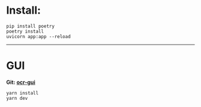# Install:
```
pip install poetry
poetry install
uvicorn app:app --reload
```
----------

# GUI
**Git: [ocr-gui](https://github.com/Yaiphaba-Ng/ocr-gui)**

```
yarn install
yarn dev
```
